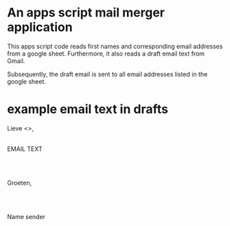 # An apps script mail merger application

This apps script code reads first names and corresponding email addresses from a google sheet. Furthermore, it also reads a draft email text from Gmail.

Subsequently, the draft email is sent to all email addresses listed in the google sheet.

# example email text in drafts

Lieve <<Voornaam>>,<br/><br/>

EMAIL TEXT

<br/>
<br/>

Groeten,

<br/>
<br/>
  
Name sender
